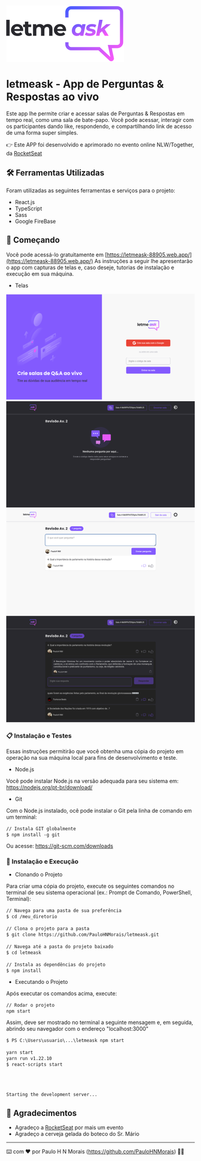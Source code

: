 <img src="src/assets/images/logo.svg" />

# letmeask - App de Perguntas & Respostas ao vivo

Este app lhe permite criar e acessar salas de Perguntas & Respostas em tempo real, como uma sala de bate-papo.
Você pode acessar, interagir com os participantes dando like, respondendo, e compartilhando link de acesso de uma forma super simples.

👉 Este APP foi desenvolvido e aprimorado no evento online NLW/Together, da [RocketSeat](https://rocketseat.com.br/)

## 🛠️ Ferramentas Utilizadas

Foram utilizadas as seguintes ferramentas e serviços para o projeto:

- React.js
- TypeScript
- Sass
- Google FireBase

## 🚀 Começando

Você pode acessá-lo gratuitamente em [https://letmeask-88905.web.app/](https://letmeask-88905.web.app/)
As instruções a seguir lhe apresentarão o app com capturas de telas e, caso deseje, tutorias de instalação e execução em sua máquina.

- Telas

<img src="/src/assets/images/screenshots/1.png" />

<img src="/src/assets/images/screenshots/2.png" />

<img src="/src/assets/images/screenshots/3.png" />

<img src="/src/assets/images/screenshots/4.png" />

### 📋 Instalação e Testes

Essas instruções permitirão que você obtenha uma cópia do projeto em operação na sua máquina local para fins de desenvolvimento e teste.

- Node.js

Você pode instalar Node.js na versão adequada para seu sistema em: https://nodejs.org/pt-br/download/

- Git

Com o Node.js instalado, ocê pode instalar o Git pela linha de comando em um terminal:

```
// Instala GIT globalmente
$ npm install -g git
```

Ou acesse: https://git-scm.com/downloads

### 🔧 Instalação e Execução

- Clonando o Projeto

Para criar uma cópia do projeto, execute os seguintes comandos no terminal de seu sistema operacional (ex.: Prompt de Comando, PowerShell, Terminal):

```
// Navega para uma pasta de sua preferência
$ cd /meu_diretorio

// Clona o projeto para a pasta
$ git clone https://github.com/PauloHNMorais/letmeask.git

// Navega até a pasta do projeto baixado
$ cd letmeask

// Instala as dependências do projeto
$ npm install
```

- Executando o Projeto

Após executar os comandos acima, execute:

```
// Rodar o projeto
npm start
```

Assim, deve ser mostrado no terminal a seguinte mensagem e, em seguida, abrindo seu navegador com o endereço "localhost:3000"

```
$ PS C:\Users\usuario\...\letmeask npm start

yarn start
yarn run v1.22.10
$ react-scripts start




Starting the development server...

```

## 🎁 Agradecimentos

- Agradeço a [RocketSeat](https://rocketseat.com.br/) por mais um evento
- Agradeço a cerveja gelada do boteco do Sr. Mário

---

⌨️ com ❤️ por Paulo H N Morais (https://github.com/PauloHNMorais) 🍷🐴
